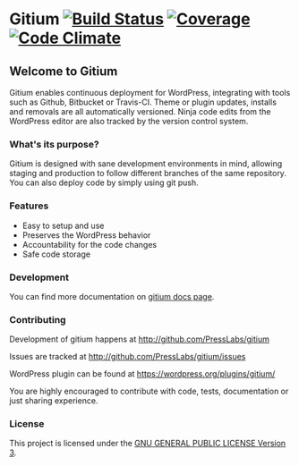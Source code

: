 Gitium [![Build Status](https://travis-ci.org/PressLabs/gitium.svg)](https://travis-ci.org/PressLabs/gitium) [![Coverage](https://codeclimate.com/github/PressLabs/gitium/coverage.png)](https://codeclimate.com/github/PressLabs/gitium) [![Code Climate](https://codeclimate.com/github/PressLabs/gitium.png)](https://codeclimate.com/github/PressLabs/gitium)
======

## Welcome to Gitium

Gitium enables continuous deployment for WordPress, integrating with tools such as Github, Bitbucket or Travis-CI. Theme or plugin updates, installs and removals are all automatically versioned. Ninja code edits from the WordPress editor are also tracked by the version control system.

### What's its purpose?

Gitium is designed with sane development environments in mind, allowing staging and production to follow different branches of the same repository. You can also deploy code by simply using git push.

### Features

- Easy to setup and use
- Preserves the WordPress behavior
- Accountability for the code changes
- Safe code storage

### Development

You can find more documentation on [gitium docs page](https://www.presslabs.com/help/gitium/general).

### Contributing

Development of gitium happens at http://github.com/PressLabs/gitium

Issues are tracked at http://github.com/PressLabs/gitium/issues

WordPress plugin can be found at https://wordpress.org/plugins/gitium/

You are highly encouraged to contribute with code, tests, documentation or just
sharing experience.

### License

This project is licensed under the [GNU GENERAL PUBLIC LICENSE Version 3](https://www.gnu.org/licenses/gpl.html).

